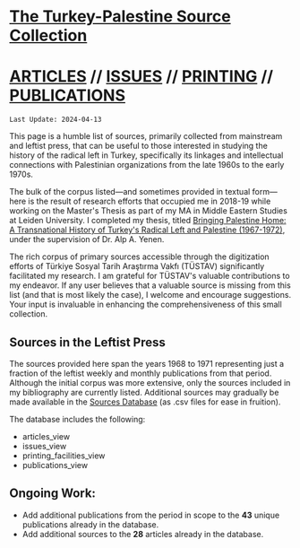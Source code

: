 # [The Turkey-Palestine Source Collection](turkey_palestine_collection.md)

# [ARTICLES](firstlevel_articles.md) // [ISSUES](firstlevel_issues.md) // [PRINTING](firstlevel_printing.md) // [PUBLICATIONS](firstlevel_publications.md)
```
Last Update: 2024-04-13
```


This page is a humble list of sources, primarily collected from mainstream and leftist press, that can be useful to those interested in studying the history of the radical left in Turkey, specifically its linkages and intellectual connections with Palestinian organizations from the late 1960s to the early 1970s.

The bulk of the corpus listed—and sometimes provided in textual form—here is the result of research efforts that occupied me in 2018-19 while working on the Master's Thesis as part of my MA in Middle Eastern Studies at Leiden University. I completed my thesis, titled <a href='https://studenttheses.universiteitleiden.nl/handle/1887/82728'>Bringing Palestine Home: A Transnational History of Turkey's Radical Left and Palestine (1967-1972)</a>, under the supervision of Dr. Alp A. Yenen.

The rich corpus of primary sources accessible through the digitization efforts of Türkiye Sosyal Tarih Araştırma Vakfı (TÜSTAV) significantly facilitated my research. I am grateful for TÜSTAV's valuable contributions to my endeavor. If any user believes that a valuable source is missing from this list (and that is most likely the case), I welcome and encourage suggestions. Your input is invaluable in enhancing the comprehensiveness of this small collection.

## Sources in the Leftist Press

The sources provided here span the years 1968 to 1971 representing just a fraction of the leftist weekly and monthly publications from that period. Although the initial corpus was more extensive, only the sources included in my bibliography are currently listed. Additional sources may gradually be made available in the <a href='https://github.com/andreacortellari/andreacortellari.github.io/tree/main/tpc/Sources%20Database'>Sources Database</a> (as .csv files for ease in fruition). 

The database includes the following:

* articles_view
* issues_view
* printing_facilities_view
* publications_view

## Ongoing Work:

* Add additional publications from the period in scope to the **43** unique publications already in the database.
* Add additional sources to the **28** articles already in the database.

